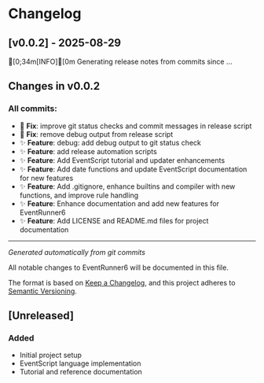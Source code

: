 # Changelog

## [v0.0.2] - 2025-08-29

[0;34m[INFO][0m Generating release notes from commits since ...
## Changes in v0.0.2

### All commits:

- 🐛 **Fix**: improve git status checks and commit messages in release script
- 🐛 **Fix**: remove debug output from release script
- ✨ **Feature**: debug: add debug output to git status check
- ✨ **Feature**: add release automation scripts
- ✨ **Feature**: Add EventScript tutorial and updater enhancements
- ✨ **Feature**: Add date functions and update EventScript documentation for new features
- ✨ **Feature**: Add .gitignore, enhance builtins and compiler with new functions, and improve rule handling
- ✨ **Feature**: Enhance documentation and add new features for EventRunner6
- ✨ **Feature**: Add LICENSE and README.md files for project documentation

---
*Generated automatically from git commits*

All notable changes to EventRunner6 will be documented in this file.

The format is based on [Keep a Changelog](https://keepachangelog.com/en/1.0.0/),
and this project adheres to [Semantic Versioning](https://semver.org/spec/v2.0.0.html).

## [Unreleased]

### Added
- Initial project setup
- EventScript language implementation
- Tutorial and reference documentation
